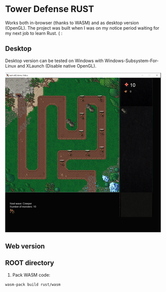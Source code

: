 # Tower Defense RUST

Works both in-browser (thanks to WASM) and as desktop version (OpenGL). The project was built when I was on my notice period waiting for my next job to learn Rust. ( :

## Desktop

Desktop version can be tested on Windows with Windows-Subsystem-For-Linux and XLaunch (Disable native OpenGL).

<img src="./demo-screenshot-desktop.png"/>

## Web version

## **ROOT** directory

1. Pack WASM code:

```
wasm-pack build rust/wasm
```


